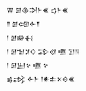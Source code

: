 <div class='block'>
<div class='line'>𒐌 𒌆𒆠𒋫𒈨𒌍 𒌓𒈨𒌍</div>
<div class='line'>𒈫 𒌆𒄢𒅆𒈫</div>
<div class='line'>𒁹 𒌆𒄫𒈬</div>
<div class='line'>𒁹 𒌆𒈠𒋡𒄭 𒁉𒋼 𒍠 𒋛𒀀</div>
<div class='line'>𒁹 𒌆𒌨𒆳 𒍠 𒆳</div>
<div class='line'>𒌗𒃶 𒅆𒈨 𒁹𒀭𒉺𒉽𒄰𒌍</div>
</div>